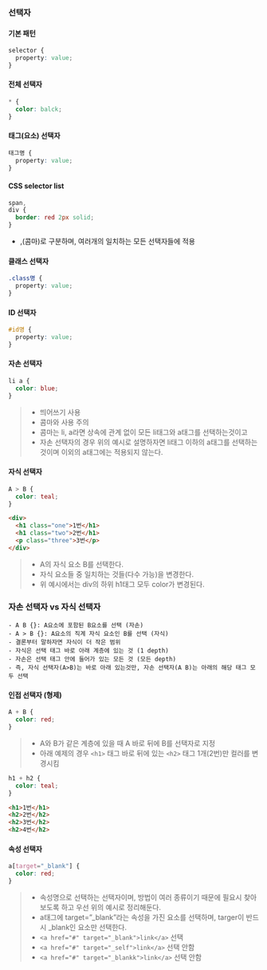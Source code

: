 ### 선택자

#### 기본 패턴

```css
selector {
  property: value;
}
```

#### 전체 선택자

```css
* {
  color: balck;
}
```

#### 태그(요소) 선택자

```css
태그명 {
  property: value;
}
```

#### CSS selector list

```css
span,
div {
  border: red 2px solid;
}
```

- ,(콤마)로 구분하며, 여러개의 일치하는 모든 선택자들에 적용

#### 클래스 선택자

```css
.class명 {
  property: value;
}
```

#### ID 선택자

```css
#id명 {
  property: value;
}
```

#### 자손 선택자

```css
li a {
  color: blue;
}
```

> - 띄어쓰기 사용
> - 콤마와 사용 주의
> - 콤마는 li, a라면 상속에 관계 없이 모든 li태그와 a태그를 선택하는것이고
> - 자손 선택자의 경우 위의 예시로 설명하자면 li태그 이하의 a태그를 선택하는것이며 이외의 a태그에는 적용되지 않는다.

#### 자식 선택자

```css
A > B {
  color: teal;
}
```

```html
<div>
  <h1 class="one">1번</h1>
  <h1 class="two">2번</h1>
  <p class="three">3번</p>
</div>
```

> - A의 자식 요소 B를 선택한다.
> - 자식 요소들 중 일치하는 것들(다수 가능)을 변경한다.
> - 위 예시에서는 div의 하위 h1태그 모두 color가 변경된다.

### 자손 선택자 vs 자식 선택자

```
- A B {}: A요소에 포함된 B요소를 선택 (자손)
- A > B {}: A요소의 직계 자식 요소인 B를 선택 (자식)
- 결론부터 말하자면 자식이 더 작은 범위
- 자식은 선택 태그 바로 아래 계층에 있는 것 (1 depth)
- 자손은 선택 태그 안에 들어가 있는 모든 것 (모든 depth)
- 즉, 자식 선택자(A>B)는 바로 아래 있는것만, 자손 선택자(A B)는 아래의 해당 태그 모두 선택
```

#### 인접 선택자 (형제)

```css
A + B {
  color: red;
}
```

> - A와 B가 같은 계층에 있을 때 A 바로 뒤에 B를 선택자로 지정
> - 아래 예제의 경우 `<h1>` 태그 바로 뒤에 있는 `<h2>` 태그 1개(2번)만 컬러를 변경시킴

```css
h1 + h2 {
  color: teal;
}
```

```html
<h1>1번</h1>
<h2>2번</h2>
<h2>3번</h2>
<h2>4번</h2>
```

#### 속성 선택자

```css
a[target="_blank"] {
  color: red;
}
```

> - 속성명으로 선택하는 선택자이며, 방법이 여러 종류이기 때문에 필요시 찾아보도록 하고 우선 위의 예시로 정리해둔다.
> - a태그에 target=”\_blank”라는 속성을 가진 요소를 선택하며, targer이 반드시 \_blank인 요소만 선택한다.
> - `<a href="#" target="_blank">link</a>` 선택
> - `<a href="#" target="_self">link</a>` 선택 안함
> - `<a href="#" target="_blankk">link</a>` 선택 안함
